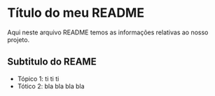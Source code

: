 # Título do meu README

Aqui neste arquivo README temos as informações relativas ao nosso projeto.

## Subtitulo do REAME

- Tópico 1: ti ti ti
- Tótico 2: bla bla bla bla